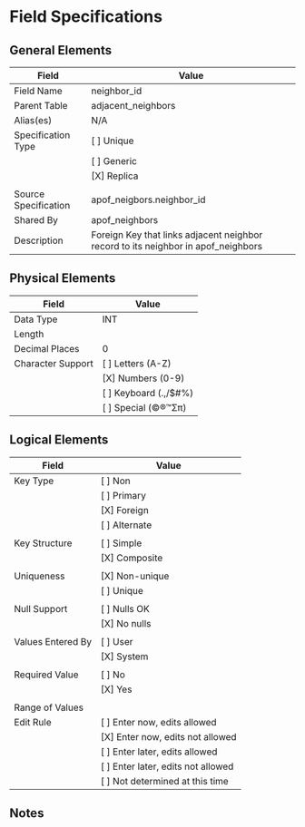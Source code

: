 # Field Specifications

## General Elements

| Field                 | Value                             |
|-----------------------|-----------------------------------|
| Field Name            | neighbor_id                       |
| Parent Table          | adjacent_neighbors                |
| Alias(es)             | N/A                               |
| Specification Type    | [ ] Unique                        |
|                       | [ ] Generic                       |
|                       | [X] Replica                       |
|                       |                                   |
| Source Specification  | apof_neigbors.neighbor_id         |
| Shared By             | apof_neighbors                    |
| Description           | Foreign Key that links adjacent neighbor record to its neighbor in apof_neighbors |


## Physical Elements

| Field                 | Value                             |
|-----------------------|-----------------------------------|
| Data Type             | INT                               |
| Length                |                                   |
| Decimal Places        | 0                                 |
| Character Support     | [ ] Letters (A-Z)                 |
|                       | [X] Numbers (0-9)                 |
|                       | [ ] Keyboard (.,/$#%)             |
|                       | [ ] Special (©®™Σπ)               |


## Logical Elements

| Field                 | Value                             |
|-----------------------|-----------------------------------|
| Key Type              | [ ] Non                           |
|                       | [ ] Primary                       |   
|                       | [X] Foreign                       |
|                       | [ ] Alternate                     |
|                       |                                   |
| Key Structure         | [ ] Simple                        |
|                       | [X] Composite                     |
|                       |                                   |
| Uniqueness            | [X] Non-unique                    |
|                       | [ ] Unique                        |
|                       |                                   |
| Null Support          | [ ] Nulls OK                      |
|                       | [X] No nulls                      |
|                       |                                   |
| Values Entered By     | [ ] User                          |
|                       | [X] System                        |
|                       |                                   |
| Required Value        | [ ] No                            |
|                       | [X] Yes                           |
|                       |                                   |
| Range of Values       |                                   |
| Edit Rule             | [ ] Enter now, edits allowed      |
|                       | [X] Enter now, edits not allowed  |
|                       | [ ] Enter later, edits allowed    |
|                       | [ ] Enter later, edits not allowed|
|                       | [ ] Not determined at this time   |

## Notes